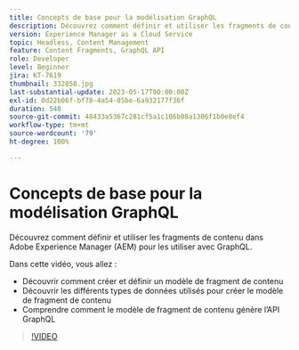 ```yaml
---
title: Concepts de base pour la modélisation GraphQL
description: Découvrez comment définir et utiliser les fragments de contenu dans Adobe Experience Manager (AEM) pour les utiliser avec GraphQL.
version: Experience Manager as a Cloud Service
topic: Headless, Content Management
feature: Content Fragments, GraphQL API
role: Developer
level: Beginner
jira: KT-7619
thumbnail: 332858.jpg
last-substantial-update: 2023-05-17T00:00:00Z
exl-id: 0d22b06f-bf78-4a54-85be-6a932177f36f
duration: 548
source-git-commit: 48433a5367c281cf5a1c106b08a1306f1b0e8ef4
workflow-type: tm+mt
source-wordcount: '79'
ht-degree: 100%

---
```


# Concepts de base pour la modélisation GraphQL

Découvrez comment définir et utiliser les fragments de contenu dans Adobe Experience Manager (AEM) pour les utiliser avec GraphQL.

Dans cette vidéo, vous allez :

+ Découvrir comment créer et définir un modèle de fragment de contenu
+ Découvrir les différents types de données utilisés pour créer le modèle de fragment de contenu
+ Comprendre comment le modèle de fragment de contenu génère l’API GraphQL

>[!VIDEO](https://video.tv.adobe.com/v/3412905?quality=12&learn=on&captions=fre_fr)
